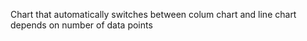 Chart that automatically switches between colum chart and line chart depends on number of data points
